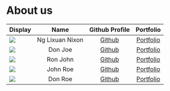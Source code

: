 # About us

Display |      Name       | Github Profile | Portfolio 
--------|:---------------:|:--------------:|:---------:
![](https://via.placeholder.com/100.png?text=Photo) | Ng Lixuan Nixon | [Github](https://github.com/) | [Portfolio](docs/team/johndoe.md)
![](https://via.placeholder.com/100.png?text=Photo) |     Don Joe     | [Github](https://github.com/) | [Portfolio](docs/team/johndoe.md)
![](https://via.placeholder.com/100.png?text=Photo) |    Ron John     | [Github](https://github.com/) | [Portfolio](docs/team/johndoe.md)
![](https://via.placeholder.com/100.png?text=Photo) |    John Roe     | [Github](https://github.com/) | [Portfolio](docs/team/johndoe.md)
![](https://via.placeholder.com/100.png?text=Photo) |     Don Roe     | [Github](https://github.com/) | [Portfolio](docs/team/johndoe.md)
